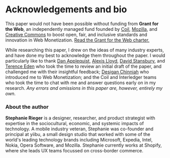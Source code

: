 #  Acknowledgements and bio


This paper would not have been possible without funding from **Grant for the Web**, an independently managed fund founded by [Coil](https://coil.com/), [Mozilla](https://foundation.mozilla.org/en/), and [Creative Commons](https://creativecommons.org/) to boost open, fair, and inclusive standards and innovation in Web Monetization. [Read the Grant for the Web charter.](https://www.grantfortheweb.org)

While researching this paper, I drew on the ideas of many industry experts, and have done my best to acknowledge them throughout the paper. I would particularly like to thank [Dan Applequist](https://twitter.com/torgo), [Alexis Lloyd](https://twitter.com/alexislloyd), [David Stansbury](https://twitter.com/dmstansbury), and [Terence Eden](https://twitter.com/edent) who took the time to review an initial draft of the paper, and challenged me with their insightful feedback; [Desigan Chinniah](https://twitter.com/cyberdees) who introduced me to Web Monetization; and the Coil and Interledger teams who took the time to chat with me and answer questions early on in my research. _Any errors and omissions in this paper are, however, entirely my own._

### About the author

**Stephanie Rieger** is a designer, researcher, and product strategist with expertise in the sociocultural, economic, and systemic impacts of technology. A mobile industry veteran, Stephanie was co-founder and principal at yiibu, a small design studio that worked with some of the world's leading technology brands including Microsoft, Expedia, Intel, Nokia, Opera Software, and Mozilla. Stephanie currently works at Shopify, where she leads UX teams focussed on cross-border commerce.
